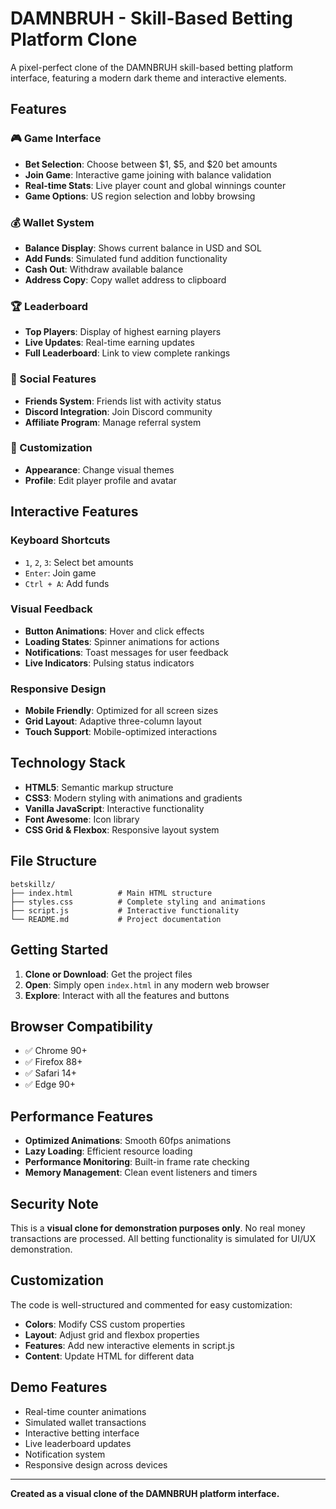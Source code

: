 # DAMNBRUH - Skill-Based Betting Platform Clone

A pixel-perfect clone of the DAMNBRUH skill-based betting platform interface, featuring a modern dark theme and interactive elements.

## Features

### 🎮 Game Interface
- **Bet Selection**: Choose between $1, $5, and $20 bet amounts
- **Join Game**: Interactive game joining with balance validation
- **Real-time Stats**: Live player count and global winnings counter
- **Game Options**: US region selection and lobby browsing

### 💰 Wallet System
- **Balance Display**: Shows current balance in USD and SOL
- **Add Funds**: Simulated fund addition functionality
- **Cash Out**: Withdraw available balance
- **Address Copy**: Copy wallet address to clipboard

### 🏆 Leaderboard
- **Top Players**: Display of highest earning players
- **Live Updates**: Real-time earning updates
- **Full Leaderboard**: Link to view complete rankings

### 👥 Social Features
- **Friends System**: Friends list with activity status
- **Discord Integration**: Join Discord community
- **Affiliate Program**: Manage referral system

### 🎨 Customization
- **Appearance**: Change visual themes
- **Profile**: Edit player profile and avatar

## Interactive Features

### Keyboard Shortcuts
- `1`, `2`, `3`: Select bet amounts
- `Enter`: Join game
- `Ctrl + A`: Add funds

### Visual Feedback
- **Button Animations**: Hover and click effects
- **Loading States**: Spinner animations for actions
- **Notifications**: Toast messages for user feedback
- **Live Indicators**: Pulsing status indicators

### Responsive Design
- **Mobile Friendly**: Optimized for all screen sizes
- **Grid Layout**: Adaptive three-column layout
- **Touch Support**: Mobile-optimized interactions

## Technology Stack

- **HTML5**: Semantic markup structure
- **CSS3**: Modern styling with animations and gradients
- **Vanilla JavaScript**: Interactive functionality
- **Font Awesome**: Icon library
- **CSS Grid & Flexbox**: Responsive layout system

## File Structure

```
betskillz/
├── index.html          # Main HTML structure
├── styles.css          # Complete styling and animations
├── script.js           # Interactive functionality
└── README.md           # Project documentation
```

## Getting Started

1. **Clone or Download**: Get the project files
2. **Open**: Simply open `index.html` in any modern web browser
3. **Explore**: Interact with all the features and buttons

## Browser Compatibility

- ✅ Chrome 90+
- ✅ Firefox 88+
- ✅ Safari 14+
- ✅ Edge 90+

## Performance Features

- **Optimized Animations**: Smooth 60fps animations
- **Lazy Loading**: Efficient resource loading
- **Performance Monitoring**: Built-in frame rate checking
- **Memory Management**: Clean event listeners and timers

## Security Note

This is a **visual clone for demonstration purposes only**. No real money transactions are processed. All betting functionality is simulated for UI/UX demonstration.

## Customization

The code is well-structured and commented for easy customization:

- **Colors**: Modify CSS custom properties
- **Layout**: Adjust grid and flexbox properties
- **Features**: Add new interactive elements in script.js
- **Content**: Update HTML for different data

## Demo Features

- Real-time counter animations
- Simulated wallet transactions
- Interactive betting interface
- Live leaderboard updates
- Notification system
- Responsive design across devices

---

**Created as a visual clone of the DAMNBRUH platform interface.**
